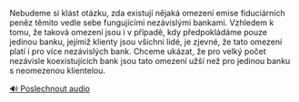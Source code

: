 
Nebudeme si klást otázku, zda existují nějaká omezení emise fiduciárních peněz těmito vedle sebe fungujícími nezávislými bankami. Vzhledem k tomu, že taková omezení jsou i v případě, kdy předpokládáme pouze jedinou banku, jejímiž klienty jsou všichni lidé, je zjevné, že tato omezení platí i pro více nezávislých bank. Chceme ukázat, že pro velký počet nezávisle koexistujících bank jsou tato omezení užší než pro jedinou banku s neomezenou klientelou.

[🔊 Poslechnout audio](/data/7-paragraphs/audio/chapter_81/para_002-Nebudeme-si-klst-otzku-zda-existuj-njak-omez.mp3)

